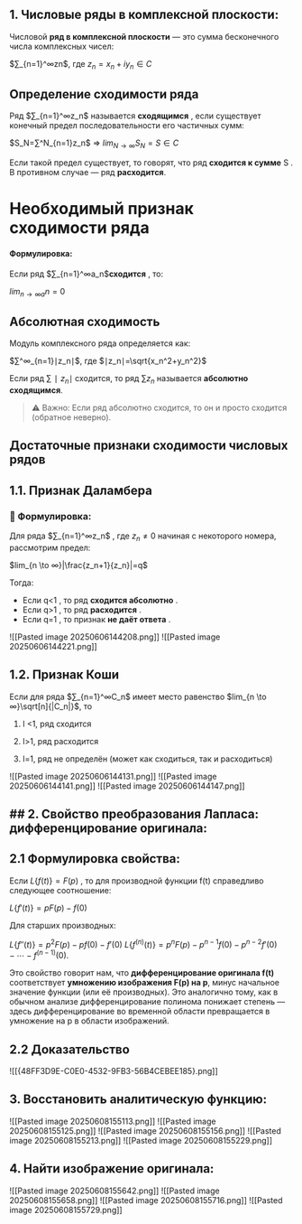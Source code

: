 ## **1. Числовые ряды в комплексной плоскости:**

Числовой **ряд в комплексной плоскости** — это сумма бесконечного числа комплексных чисел:

$∑_{n=1}^∞​zn​$, где $z_n​=x_n​+iy_n​∈C$

## **Определение сходимости ряда**

Ряд $∑_{n=1}^∞​z_n​$ называется **сходящимся** , если существует конечный предел последовательности его частичных сумм:

$S_N​=∑^N_{n=1}​z_n$​ ⇒ $lim​_{N \to ∞}S_N​=S∈C$

Если такой предел существует, то говорят, что ряд **сходится к сумме** S . В противном случае — ряд **расходится**.
# Необходимый признак сходимости ряда

#### Формулировка:

Если ряд $∑_{n=1}^∞​a_n$​ **сходится** , то:

$lim_{n→∞}​_an​=0$
## Абсолютная сходимость

Модуль комплексного ряда определяется как:

$∑^∞_{n=1}​∣z_n​∣$, где $∣z_n​∣=\sqrt{x_n^2​+y_n^2​}​$

Если ряд $∑∣z_n​∣$ сходится, то ряд $∑z_n$​ называется **абсолютно сходящимся**.

> ⚠️ Важно: Если ряд абсолютно сходится, то он и просто сходится (обратное неверно).

## **Достаточные признаки сходимости числовых рядов**

## 1.1. **Признак Даламбера**

### 🔹 Формулировка:

Для ряда $∑_{n=1}^∞​z_n$​ , где $z_n\ne0$ начиная с некоторого номера, рассмотрим предел:

$lim_{n \to ∞}​​|\frac{z_n+1}{​z_n}|​​​=q$

Тогда:

- Если q<1 , то ряд **сходится абсолютно** .
- Если q>1 , то ряд **расходится** .
- Если q=1 , то признак **не даёт ответа** .

![[Pasted image 20250606144208.png]]
![[Pasted image 20250606144221.png]]
## **1.2. Признак Коши**

Если для ряда $∑_{n=1}^∞​C_n$ имеет место равенство $lim_{n \to ∞}\sqrt[n]{|C_n|}$, то

1. l <1, ряд сходится

2. l>1, ряд расходится

3. l=1, ряд не определён (может как сходиться, так и расходиться)

![[Pasted image 20250606144131.png]]
![[Pasted image 20250606144141.png]]
![[Pasted image 20250606144147.png]]

## ## 2. Свойство преобразования Лапласа: **дифференцирование оригинала**:

## **2.1 Формулировка свойства:**

Если $L\{f(t)\}=F(p)$ , то для производной функции f(t) справедливо следующее соотношение:

$L\{f′(t)\}=pF(p)−f(0)​$

Для старших производных:

$L\{f′′(t)\}​=p^2F(p)−pf(0)−f′(0)$
$L\{f^{(n)}(t)\}​=p^nF(p)−p^{n-1}f(0)−p^{n−2}f′(0)−⋯−f^{(n−1)}(0).​​$

Это свойство говорит нам, что **дифференцирование оригинала f(t)** соответствует **умножению изображения F(p) на p**, минус начальное значение функции (или её производных). Это аналогично тому, как в обычном анализе дифференцирование полинома понижает степень — здесь дифференцирование во временной области превращается в умножение на p в области изображений.

## **2.2 Доказательство**

![[{48FF3D9E-C0E0-4532-9FB3-56B4CEBEE185}.png]]

## **3. Восстановить аналитическую функцию:**

![[Pasted image 20250608155113.png]]
![[Pasted image 20250608155125.png]]
![[Pasted image 20250608155156.png]]
![[Pasted image 20250608155213.png]]
![[Pasted image 20250608155229.png]]

## **4. Найти изображение оригинала:**

![[Pasted image 20250608155642.png]]
![[Pasted image 20250608155658.png]]
![[Pasted image 20250608155716.png]]
![[Pasted image 20250608155729.png]]
